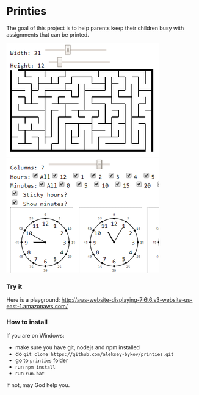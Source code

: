 # Printies

The goal of this project is to help parents keep their children busy with assignments that can be printed.

<img src="./assets/maze.png" />
<img src="./assets/clock.png" />

### Try it

Here is a playground: http://aws-website-displaying-7i6t6.s3-website-us-east-1.amazonaws.com/

### How to install 

If you are on Windows:
- make sure you have git, nodejs and npm installed
- do `git clone https://github.com/aleksey-bykov/printies.git`
- go to `printies` folder
- run `npm install`
- run `run.bat`

If not, may God help you.

